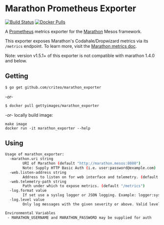# Marathon Prometheus Exporter
 

[![Build Status](https://travis-ci.org/criteo/marathon_exporter.svg?branch=master)](https://travis-ci.org/criteo/marathon_exporter)
[![Docker Pulls](https://img.shields.io/docker/pulls/gettyimages/marathon_exporter.svg)](https://hub.docker.com/r/gettyimages/marathon_exporter/)

A [Prometheus](http://prometheus.io) metrics exporter for the [Marathon](https://mesosphere.github.io/marathon) Mesos framework.

This exporter exposes Marathon's Codahale/Dropwizard metrics via its `/metrics` endpoint. To learn more, visit the [Marathon metrics doc](http://mesosphere.github.io/marathon/docs/metrics.html).

Note: version v1.5.1+ of this exporter is not compatible with marathon 1.4.0 and below.

## Getting

```sh
$ go get github.com/criteo/marathon_exporter
```

*\-or-*

```sh
$ docker pull gettyimages/marathon_exporter
```

*\-or-* locally build image:

```
make image
docker run -it marathon_exporter --help
```

## Using

```sh
Usage of marathon_exporter:
  -marathon.uri string
        URI of Marathon (default "http://marathon.mesos:8080")
        Note: Supply HTTP Basic Auth (i.e. user:password@example.com)
  -web.listen-address string
        Address to listen on for web interface and telemetry. (default ":9088")
  -web.telemetry-path string
        Path under which to expose metrics. (default "/metrics")
  -log.format value
        If set use a syslog logger or JSON logging. Example: logger:syslog?appname=bob&local=7 or logger:stdout?json=true. Defaults to stderr.
  -log.level value
        Only log messages with the given severity or above. Valid levels: [debug, info, warn, error, fatal]. (default info)

Environmental Variables
 - MARATHON_USERNAME and MARATHON_PASSWORD may be supplied for auth
```
